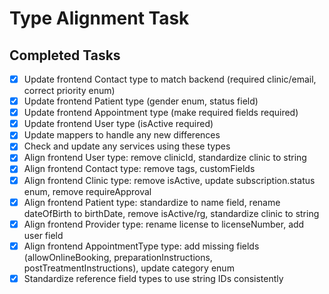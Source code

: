 # Type Alignment Task

## Completed Tasks
- [x] Update frontend Contact type to match backend (required clinic/email, correct priority enum)
- [x] Update frontend Patient type (gender enum, status field)
- [x] Update frontend Appointment type (make required fields required)
- [x] Update frontend User type (isActive required)
- [x] Update mappers to handle any new differences
- [x] Check and update any services using these types
- [x] Align frontend User type: remove clinicId, standardize clinic to string
- [x] Align frontend Contact type: remove tags, customFields
- [x] Align frontend Clinic type: remove isActive, update subscription.status enum, remove requireApproval
- [x] Align frontend Patient type: standardize to name field, rename dateOfBirth to birthDate, remove isActive/rg, standardize clinic to string
- [x] Align frontend Provider type: rename license to licenseNumber, add user field
- [x] Align frontend AppointmentType type: add missing fields (allowOnlineBooking, preparationInstructions, postTreatmentInstructions), update category enum
- [x] Standardize reference field types to use string IDs consistently
